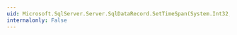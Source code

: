 ```yaml
---
uid: Microsoft.SqlServer.Server.SqlDataRecord.SetTimeSpan(System.Int32,System.TimeSpan)
internalonly: False
---
```

